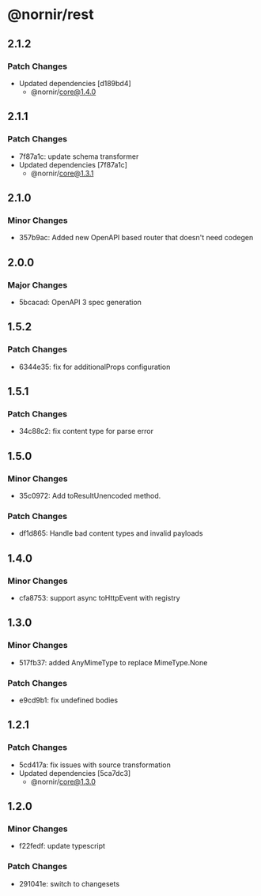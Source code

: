 # @nornir/rest

## 2.1.2

### Patch Changes

- Updated dependencies [d189bd4]
  - @nornir/core@1.4.0

## 2.1.1

### Patch Changes

- 7f87a1c: update schema transformer
- Updated dependencies [7f87a1c]
  - @nornir/core@1.3.1

## 2.1.0

### Minor Changes

- 357b9ac: Added new OpenAPI based router that doesn't need codegen

## 2.0.0

### Major Changes

- 5bcacad: OpenAPI 3 spec generation

## 1.5.2

### Patch Changes

- 6344e35: fix for additionalProps configuration

## 1.5.1

### Patch Changes

- 34c88c2: fix content type for parse error

## 1.5.0

### Minor Changes

- 35c0972: Add toResultUnencoded method.

### Patch Changes

- df1d865: Handle bad content types and invalid payloads

## 1.4.0

### Minor Changes

- cfa8753: support async toHttpEvent with registry

## 1.3.0

### Minor Changes

- 517fb37: added AnyMimeType to replace MimeType.None

### Patch Changes

- e9cd9b1: fix undefined bodies

## 1.2.1

### Patch Changes

- 5cd417a: fix issues with source transformation
- Updated dependencies [5ca7dc3]
  - @nornir/core@1.3.0

## 1.2.0

### Minor Changes

- f22fedf: update typescript

### Patch Changes

- 291041e: switch to changesets
